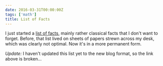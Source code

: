 ```yaml
---
date: 2016-03-31T00:00:00Z
tags: ['math']
title: List of Facts
---
```


I just started a [list of facts](/facts/), mainly rather classical facts that I don't want to forget. Before, that list lived on sheets of papers strewn across my desk, which was clearly not optimal. Now it's in a more permanent form.

*Update:* I haven't updated this list yet to the new blog format, so the link above is broken...
